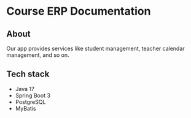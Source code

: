# Course ERP Documentation
## About
Our app provides services like student management, teacher calendar management, and so on.

## Tech stack
* Java 17
* Spring Boot 3
* PostgreSQL
* MyBatis
